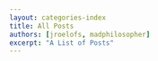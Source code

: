 ```yaml
---
layout: categories-index
title: All Posts
authors: [jroelofs, madphilosopher]
excerpt: "A List of Posts"
---
```

